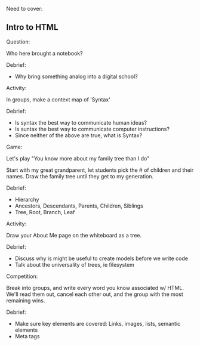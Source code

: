 Need to cover:

## Intro to HTML

Question:

Who here brought a notebook?

Debrief:
- Why bring something analog into a digital school?

Activity:

In groups, make a context map of 'Syntax'

Debrief:

- Is syntax the best way to communicate human ideas?
- Is suntax the best way to communicate computer instructions?
- Since neither of the above are true, what is Syntax?

Game:

Let's play "You know more about my family tree than I do"

Start with my great grandparent, let students pick the # of children and their names. Draw the family tree until they get to my generation.

Debrief:
- Hierarchy
- Ancestors, Descendants, Parents, Children, Siblings
- Tree, Root, Branch, Leaf

Activity:

Draw your About Me page on the whiteboard as a tree.

Debrief:

- Discuss why is might be useful to create models before we write code
- Talk about the universality of trees, ie filesystem

Competition:

Break into groups, and write every word you know associated w/ HTML. We'll read them out, cancel each other out, and the group with the most remaining wins.

Debrief:
- Make sure key elements are covered: Links, images, lists, semantic elements
- Meta tags

